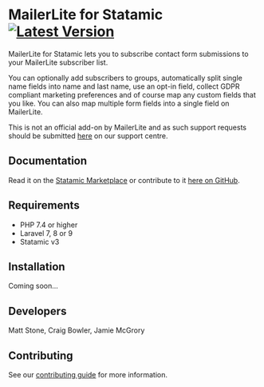 # MailerLite for Statamic [![Latest Version](https://img.shields.io/github/release/siterig/statamic-mailerlite.svg?style=flat-square)](https://github.com/siterig/statamic-mailerlite/releases)

MailerLite for Statamic lets you to subscribe contact form submissions to your MailerLite subscriber list.

You can optionally add subscribers to groups, automatically split single name fields into name and last name, use an opt-in field, collect GDPR compliant marketing preferences and of course map any custom fields that you like. You can also map multiple form fields into a single field on MailerLite.

This is not an official add-on by MailerLite and as such support requests should be submitted [here](https://rockandscissor.atlassian.net/servicedesk/customer/portal/2) on our support centre.

## Documentation

Read it on the [Statamic Marketplace](https://statamic.com/addons/statamic/mailerlite/docs) or contribute to it [here on GitHub](DOCUMENTATION.md).

## Requirements

* PHP 7.4 or higher
* Laravel 7, 8 or 9
* Statamic v3

## Installation

Coming soon...

## Developers

Matt Stone, Craig Bowler, Jamie McGrory

## Contributing

See our [contributing guide](https://github.com/siterig/mailerlite/blob/master/CONTRIBUTING.md) for more information.

